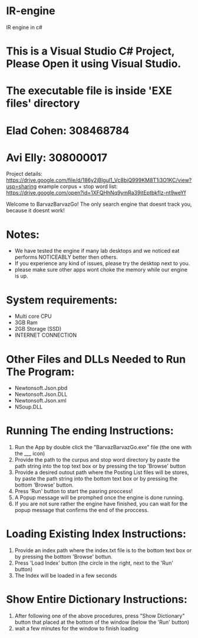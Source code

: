 # IR-engine
IR engine in c#

# This is a Visual Studio C# Project, Please Open it using Visual Studio.
# The executable file is inside 'EXE files' directory
# Elad Cohen: 308468784
# Avi Elly: 308000017

Project details:
https://drive.google.com/file/d/186y2jBlgul1_Vc8biQ999KM8T1i3O1KC/view?usp=sharing
example corpus + stop word list:
https://drive.google.com/open?id=1XFQHhNq9ymRa39jtEptbkfIz-nt9weYf

Welcome to BarvazBarvazGo!
The only search engine that doesnt track you, because it doesnt work!

# Notes:
- We have tested the engine if many lab desktops and we noticed eat performs NOTICEABLY better then others.
- If you experience any kind of issues, please try the desktop next to you.
- please make sure other apps wont choke the memory while our engine is up.

# System requirements:
- Multi core CPU
- 3GB Ram
- 2GB Storage (SSD)
- INTERNET CONNECTION

# Other Files and DLLs Needed to Run The Program:
- Newtonsoft.Json.pbd
- Newtonsoft.Json.DLL
- Newtonsoft.Json.xml
- NSoup.DLL

# Running The ending Instructions:
1) Run the App by double click the "BarvazBarvazGo.exe" file (the one with the ___ icon)
2) Provide the path to the curpus and stop word directory by paste the path string into the top text box or by pressing the top 'Browse' button
3) Provide a desired outout path where the Posting List files will be stores, by paste the path string into the bottom text box or by pressing the bottom 'Browse' button.
4) Press 'Run' button to start the pasring proccess!
5) A Popup message will be promphed once the engine is done running.
6) If you are not sure rather the engine have finished, you can wait for the popup message that confirms the end of the proccess.

# Loading Existing Index Instructions:
1) Provide an index path where the index.txt file is to the bottom text box or by pressing the bottom 'Browse' bottun.
2) Press 'Load Index' button (the circle in the right, next to the 'Run' button)
3) The Index will be loaded in a few seconds

# Show Entire Dictionary Instructions:
1) After following one of the above procedures, press "Show Dictionary" button that placed at the bottom of the window (below the 'Run' button)
2) wait a few minutes for the window to finish loading